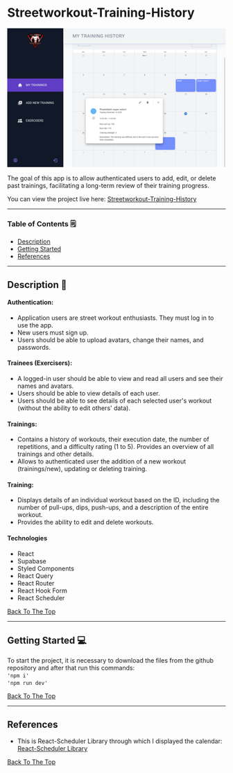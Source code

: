 # Streetworkout-Training-History

![Streetworkout-Training-History](public/App-Layout.png)

The goal of this app is to allow authenticated users to add, edit, or delete past trainings, facilitating a long-term review of their training progress.

You can view the project live here:
[Streetworkout-Training-History](https://swbp.netlify.app)

---

### Table of Contents 🗒

- [Description](#description-)
- [Getting Started](#getting-started-)
- [References](#references)

---

## Description 📝

#### Authentication:

- Application users are street workout enthusiasts. They must log in to use the app.
- New users must sign up.
- Users should be able to upload avatars, change their names, and passwords.

#### Trainees (Exercisers):

- A logged-in user should be able to view and read all users and see their names and avatars.
- Users should be able to view details of each user.
- Users should be able to see details of each selected user's workout (without the ability to edit others' data).

#### Trainings:

- Contains a history of workouts, their execution date, the number of repetitions, and a difficulty rating (1 to 5). Provides an overview of all trainings and other details.
- Allows to authenticated user the addition of a new workout (trainings/new), updating or deleting training.

#### Training:

- Displays details of an individual workout based on the ID, including the number of pull-ups, dips, push-ups, and a description of the entire workout.
- Provides the ability to edit and delete workouts.

#### Technologies

- React
- Supabase
- Styled Components
- React Query
- React Router
- React Hook Form
- React Scheduler

[Back To The Top](#streetworkout-training-history)

---

## Getting Started 💻

To start the project, it is necessary to download the files from the github repository and after that run this commands:
<br>`'npm i'` <br> `'npm run dev'`

[Back To The Top](#streetworkout-training-history)

---

## References

- This is React-Scheduler Library through which I displayed the calendar: [React-Scheduler Library](https://devexpress.github.io/devextreme-reactive/react/scheduler/docs/guides/getting-started/)

[Back To The Top](#streetworkout-training-history)
